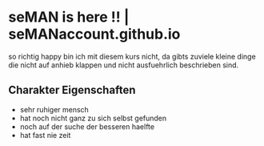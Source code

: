 # seMAN is here !!  | seMANaccount.github.io	

so richtig happy bin ich mit diesem kurs nicht, 
da gibts zuviele kleine dinge die nicht auf anhieb klappen und nicht ausfuehrlich beschrieben sind. 

## Charakter Eigenschaften
* sehr ruhiger mensch
* hat noch nicht ganz zu sich selbst gefunden
* noch auf der suche der besseren haelfte
* hat fast nie zeit

